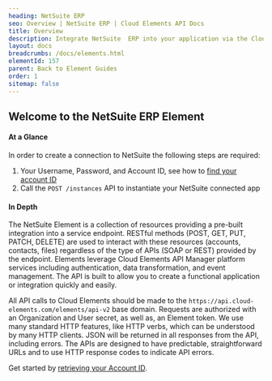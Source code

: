```yaml
---
heading: NetSuite ERP
seo: Overview | NetSuite ERP | Cloud Elements API Docs
title: Overview
description: Integrate NetSuite  ERP into your application via the Cloud Elements APIs.
layout: docs
breadcrumbs: /docs/elements.html
elementId: 157
parent: Back to Element Guides
order: 1
sitemap: false
---
```


## Welcome to the NetSuite ERP Element


#### At a Glance

In order to create a connection to NetSuite the following steps are required:

1. Your Username, Password, and Account ID, see how to [find your account ID](netsuite-erp-endpoint-setup.html)
2. Call the `POST /instances` API to instantiate your NetSuite connected app

#### In Depth

The NetSuite Element is a collection of resources providing a pre-built integration into a service endpoint. RESTful methods (POST, GET, PUT, PATCH, DELETE) are used to interact with these resources (accounts, contacts, files) regardless of the type of APIs (SOAP or REST) provided by the endpoint. Elements leverage Cloud Elements API Manager platform services including authentication, data transformation, and event management.  The API is built to allow you to create a functional application or integration quickly and easily.

All API calls to Cloud Elements should be made to the `https://api.cloud-elements.com/elements/api-v2` base domain. Requests are authorized with an Organization and User secret, as well as, an Element token.  We use many standard HTTP features, like HTTP verbs, which can be understood by many HTTP clients. JSON will be returned in all responses from the API, including errors. The APIs are designed to have predictable, straightforward URLs and to use HTTP response codes to indicate API errors.

Get started by [retrieving your Account ID](netsuite-erp-endpoint-setup.html).
